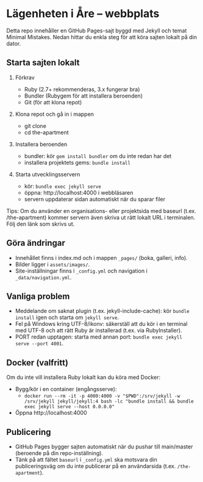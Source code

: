 # Lägenheten i Åre – webbplats

Detta repo innehåller en GitHub Pages-sajt byggd med Jekyll och temat Minimal Mistakes. Nedan hittar du enkla steg för att köra sajten lokalt på din dator.

## Starta sajten lokalt

1. Förkrav
   - Ruby (2.7+ rekommenderas, 3.x fungerar bra)
   - Bundler (Rubygem för att installera beroenden)
   - Git (för att klona repot)

2. Klona repot och gå in i mappen
   - git clone <din-repo-url>
   - cd the-apartment

3. Installera beroenden
   - bundler: kör `gem install bundler` om du inte redan har det
   - installera projektets gems: `bundle install`

4. Starta utvecklingsservern
   - kör: `bundle exec jekyll serve`
   - öppna: http://localhost:4000 i webbläsaren
   - servern uppdaterar sidan automatiskt när du sparar filer

Tips: Om du använder en organisations- eller projektsida med baseurl (t.ex. /the-apartment) kommer servern även skriva ut rätt lokalt URL i terminalen. Följ den länk som skrivs ut.

## Göra ändringar
- Innehållet finns i index.md och i mappen `_pages/` (boka, galleri, info).
- Bilder ligger i `assets/images/`.
- Site-inställningar finns i `_config.yml` och navigation i `_data/navigation.yml`.

## Vanliga problem
- Meddelande om saknat plugin (t.ex. jekyll-include-cache): kör `bundle install` igen och starta om `jekyll serve`.
- Fel på Windows kring UTF-8/ikonv: säkerställ att du kör i en terminal med UTF-8 och att rätt Ruby är installerad (t.ex. via RubyInstaller).
- PORT redan upptagen: starta med annan port: `bundle exec jekyll serve --port 4001`.

## Docker (valfritt)
Om du inte vill installera Ruby lokalt kan du köra med Docker:
- Bygg/kör i en container (engångsserve):
  - `docker run --rm -it -p 4000:4000 -v "$PWD":/srv/jekyll -w /srv/jekyll jekyll/jekyll:4 bash -lc "bundle install && bundle exec jekyll serve --host 0.0.0.0"`
- Öppna http://localhost:4000

## Publicering
- GitHub Pages bygger sajten automatiskt när du pushar till main/master (beroende på din repo-inställning).
- Tänk på att fältet `baseurl` i `_config.yml` ska motsvara din publiceringsväg om du inte publicerar på en användarsida (t.ex. `/the-apartment`).